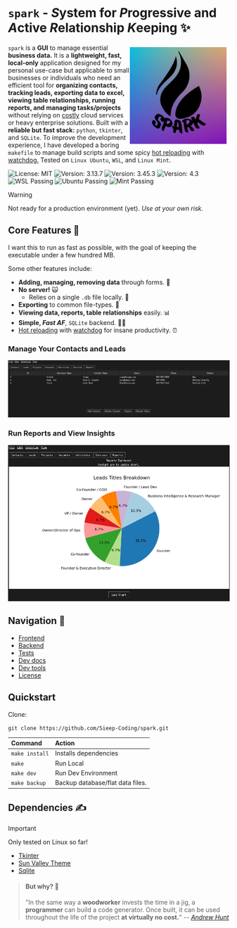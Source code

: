 # `spark` - *S*ystem for *P*rogressive and *A*ctive *R*elationship *K*eeping ✨

<img src="https://github.com/Sieep-Coding/pyt/blob/main/assets/p.png" align="right" width="220" alt="Spark Logo" style="float: right;margin-right: 7px;margin-top: 7px;">

`spark` is a **GUI** to manage essential **business data.** It is a **lightweight, fast, local-only** application designed for my personal use-case but applicable to small businesses or individuals who need an efficient tool for **organizing contacts, tracking leads, exporting data to excel, viewing table relationships, running reports, and managing tasks/projects** without relying on [costly](https://instances.vantage.sh/) cloud services or heavy enterprise solutions. Built with a **reliable but fast stack:** `python`, `tkinter`, and `SQLite`. To improve the development experience, I have developed a boring `makefile` to manage build scripts and some spicy [hot reloading](hot_reload.py) with [watchdog.](https://pypi.org/project/watchdog/) Tested on `Linux Ubuntu`, `WSL`, and `Linux Mint`.

<!-- [![wakatime](https://wakatime.com/badge/user/2156ce13-ae9d-4c0e-a543-89b2bddcd2f6/project/5ede5fcd-c567-4543-9b11-5abcf126f720.svg)](https://wakatime.com/badge/user/2156ce13-ae9d-4c0e-a543-89b2bddcd2f6/project/5ede5fcd-c567-4543-9b11-5abcf126f720) -->
![License: MIT](https://img.shields.io/badge/License-MIT-blue.svg)
![Version: 3.13.7](https://img.shields.io/badge/python-3.13.7-blue.svg)
![Version: 3.45.3](https://img.shields.io/badge/SQLite-3.45.3-blue.svg)
![Version: 4.3](https://img.shields.io/badge/Makefile-4.3-blue.svg)
![WSL Passing](https://img.shields.io/badge/WSL-Passing-darkgreen.svg)
![Ubuntu Passing](https://img.shields.io/badge/Ubuntu-Passing-darkgreen.svg)
![Mint Passing](https://img.shields.io/badge/Mint-Passing-darkgreen.svg)


<!-- ![](https://img.shields.io/badge/Python-FFD43B?style=for-the-badge&logo=python&logoColor=blue)
![](https://img.shields.io/badge/tkinter-FFD43B?style=for-the-badge&logo=python&logoColor=blue)
![](https://img.shields.io/badge/Sqlite-003B57?style=for-the-badge&logo=sqlite&logoColor=white) -->

> [!WARNING]  
> Not ready for a production environment (yet). *Use at your own risk.*

## Core Features 💪
I want this to run as fast as possible, with the goal of keeping the executable under a few hundred MB.

Some other features include:
- **Adding, managing, removing data** through forms. 📃
- **No server!** 🙀 
  - Relies on a single `.db` file locally. 🍻
- **Exporting** to common file-types. 💾
- **Viewing data, reports, table relationships** easily. 📊
- **Simple, *Fast AF***, `SQLite` backend. 🏃‍➡️
- [Hot reloading](hot_reload.py) with [watchdog](https://pypi.org/project/watchdog/) for insane productivity. ⏰

### Manage Your Contacts and Leads
![](https://github.com/Sieep-Coding/pyt/blob/main/assets/image1.png)

### Run Reports and View Insights
![](https://github.com/Sieep-Coding/pyt/blob/main/assets/image.png)

## Navigation 🧭
- [Frontend](frontend/gui.py)
- [Backend](backend/database.py)
- [Tests](tests/)
- [Dev docs](docs/DEVTOOLS.md)
- [Dev tools](makefile)
- [License](LICENSE)

## Quickstart

Clone:
```
git clone https://github.com/Sieep-Coding/spark.git
```

| Command                   | Action                                           |
| :------------------------ | :----------------------------------------------- |
| `make install`            | Installs dependencies                            |
| `make`                    | Run Local                                        |
| `make dev`                | Run Dev Environment                              |
| `make backup`             | Backup database/flat data files.                 |

## Dependencies ✍️

> [!IMPORTANT]  
> Only tested on Linux so far!

- [Tkinter](https://docs.python.org/3/library/tkinter.html)
- [Sun Valley Theme](https://github.com/rdbende/Sun-Valley-ttk-theme/tree/main)
- [Sqlite](https://www.sqlite.org/)

> #### But why? 🤔
> "In the same way a **woodworker** invests the time in a jig, a **programmer** can build a code generator. 
> Once built, it can be used throughout the life of the project **at virtually no cost.**"
> -- [*Andrew Hunt*](https://en.wikipedia.org/wiki/Andy_Hunt_(author))
